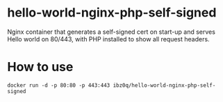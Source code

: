 # hello-world-nginx-php-self-signed
Nginx container that generates a self-signed cert on start-up and serves Hello world on 80/443, with PHP installed to show all request headers.

# How to use

`docker run -d -p 80:80 -p 443:443 ibz0q/hello-world-nginx-php-self-signed`
